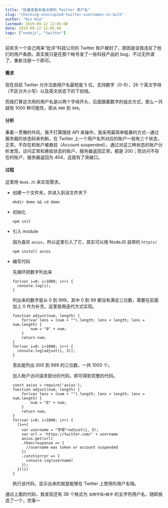 ```yaml
---
title: "批量查看未被占用的 Twitter 用户名"
slug: "checking-unoccupied-twitter-usernames-in-bulk"
author: "Bin Hua"
lastmod: 2019-09-12 12:05:08
date: 2019-09-12 12:05:08
tags: ["nodejs", "twitter"]
---
```


前些天一个自己用来“批评”科技公司的 Twitter 账户被封了，原因是说我违反了他们的用户条款。其实我只是在那个帐号发了一些科技产品的 bug，不过无所谓了，重新注册一个即可。

#### 需求

现在目前 Twitter 允许注册用户名最短是 5 位，支持数字（0-9），26 个英文字母（不区分大小写）以及英文状态下的下划线。

而我打算这次用的用户名是以两个字母开头，后面跟着数字的组合方式，那么一共就有 1000 种可能性，即从 `000` 到 `999`。

#### 分析

秉着一贯懒的作风，我不打算围绕 API 来操作，我采用最简单粗暴的方式--通过服务器的状态码来判断。在 Twitter 上一个用户名所对应的账户一般有三个状态，正常，不存在和账户被悬挂（Account suspended）。通过对这三种状态的账户分析发现，访问正常和悬挂状态的账户，服务器返回正常，都是 200；而访问不存在的账户，服务器返回为 404，这就有了突破口。

#### 过程

这里用 `Node.JS` 来实现需求。

- 创建一个文件夹，并进入到该文件夹下

    ```
    mkdir demo && cd demo
    ```
    
- 初始化

    ```
    npm init
    ```
    
- 引入 module

    因为喜欢 `axios`，所以这里引入了它，其实可以用 NodeJS 自带的 `http(s)`
    
    ```
    npm install axios
    ```
    
- 编写代码

    先循环把数字列出来
    
    ```
    for(var i=0; i<1000; i++) {
      console.log(i);
    }
    ```
    
    列出来的数字是从 0 到 999，其中 0 到 99 都没有满足三位数，需要在前面加上 0 作为补充，这里我用迭代方式实现。
    
    ```
    function adjust(num, length) {
        for(var lens = (num + "").length; lens < length; lens = num.length) {
            num = "0" + num;
        }
        return num;
    }
    for(var i=0; i<1000; i++) {
      console.log(adjust(i, 3));
    }
    ```
    
    至此能列出 000 到 999 的三位数，一共 1000 个。
    
    加入账户访问请求部分的代码，即可得到完整的代码。
    
    ```
    const axios = require('axios');
    function adjust(num, length) {
        for(var lens = (num + "").length; lens < length; lens = num.length) {
            num = "0" + num;
        }
        return num;
    }
    for(var i=0; i<1000; i++) {
      (i=>{
        var username = "字母"+adjust(i, 3);
        var url = 'https://twitter.com/' + username
        axios.get(url)
        .then(response => {
          //username was token or account suspended
        })
        .catch(error => {
          console.log(username)
        });
      })(i)
    }
    ```
    
    执行该代码，显示出来的就是能够在 Twitter 上使用的用户名哦。
    
通过上面的代码，我发现还有 38 个格式为 `该两字母+数字` 的五字符用户名，随即挑选了一个，完事～
